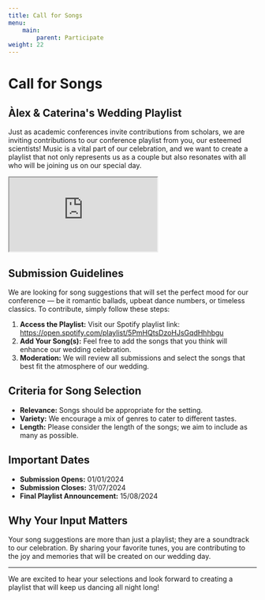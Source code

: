 ```yaml
---
title: Call for Songs
menu:
    main:
        parent: Participate
weight: 22
---
```


# Call for Songs

## Àlex & Caterina's Wedding Playlist

Just as academic conferences invite contributions from scholars, we are inviting contributions to our conference playlist from you, our esteemed scientists! Music is a vital part of our celebration, and we want to create a playlist that not only represents us as a couple but also resonates with all who will be joining us on our special day.

<iframe class="iframe-spotify" src="https://open.spotify.com/embed/playlist/5PmHQtsDzoHJsGqdHhhbgu?theme=0" allowfullscreen allow="autoplay; clipboard-write; encrypted-media; fullscreen; picture-in-picture" loading="lazy"></iframe>

## Submission Guidelines

We are looking for song suggestions that will set the perfect mood for our conference — be it romantic ballads, upbeat dance numbers, or timeless classics. To contribute, simply follow these steps:

1. **Access the Playlist:** Visit our Spotify playlist link: https://open.spotify.com/playlist/5PmHQtsDzoHJsGqdHhhbgu
2. **Add Your Song(s):** Feel free to add the songs that you think will enhance our wedding celebration.
3. **Moderation:** We will review all submissions and select the songs that best fit the atmosphere of our wedding.

## Criteria for Song Selection

- **Relevance:** Songs should be appropriate for the setting.
- **Variety:** We encourage a mix of genres to cater to different tastes.
- **Length:** Please consider the length of the songs; we aim to include as many as possible.

## Important Dates

- **Submission Opens:** 01/01/2024
- **Submission Closes:** 31/07/2024
- **Final Playlist Announcement:** 15/08/2024

## Why Your Input Matters

Your song suggestions are more than just a playlist; they are a soundtrack to our celebration. By sharing your favorite tunes, you are contributing to the joy and memories that will be created on our wedding day.

---

We are excited to hear your selections and look forward to creating a playlist that will keep us dancing all night long!

